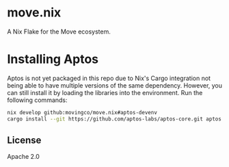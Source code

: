 # move.nix

A Nix Flake for the Move ecosystem.

# Installing Aptos

Aptos is not yet packaged in this repo due to Nix's Cargo integration not being able to have multiple versions of the same dependency. However, you can still install it by loading the libraries into the environment. Run the following commands:

```bash
nix develop github:movingco/move.nix#aptos-devenv
cargo install --git https://github.com/aptos-labs/aptos-core.git aptos --branch devnet
```

## License

Apache 2.0

